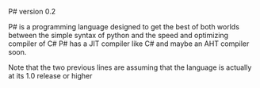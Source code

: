 P# version 0.2


P# is a programming language designed to get the best of both worlds between the simple syntax of python and the speed and optimizing compiler of C#
P# has a JIT compiler like C# and maybe an AHT compiler soon.

Note that the two previous lines are assuming that the language is actually at its 1.0 release or higher 